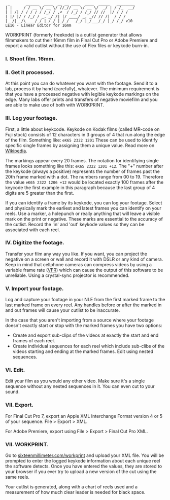 	 _       ______  ____  __ __ ____  ____  _____   ________
	| |     / / __ \/ __ \/ //_// __ \/ __ \/  _/ | / /_  __/
	| | /| / / / / / /_/ / ,<  / /_/ / /_/ // //  |/ / / /   
	| |/ |/ / /_/ / _, _/ /| |/ ____/ _, _// // /|  / / /    
	|__/|__/\____/_/ |_/_/ |_/_/   /_/ |_/___/_/ |_/ /_/ v10    
	LE16 - Linear Editor for 16mm                                                       

WORKPRINT (formerly freekode) is a cutlist generator that allows
filmmakers to cut their 16mm film in Final Cut Pro or Adobe Premiere and export a
valid cutlist without the use of Flex files or keykode burn-in.

### I. Shoot film. 16mm.

### II. Get it processed.

At this point you can do whatever you want with the footage. Send it to a lab, process it by hand (carefully), whatever. The minimum requirement is that you have a processed negative with legible keykode markings on the edge. Many labs offer prints and transfers of negative moviefilm and you are able to make use of both with WORKPRINT.

### III. Log your footage.

First, a little about keykcode. Keykode on Kodak films (called MR-code on Fuji stock) consists of 12 characters in 3 groups of 4 that run along the edge of the film. Something like: `eK65 2322 1201` These can be used to identify specific single frames by assigning them a unique value. Read more on [Wikipedia](http://en.wikipedia.org/wiki/Keykode).

The markings appear every 20 frames. The notation for identifying single frames looks something like this: `eK65 2322 1201 +12`. The "+" number after the keykode (always a positive) represents the number of frames past the 20th frame marked with a dot. The numbers range from 00 to 19. Therefore the value `eK65 2322 1206 +12` would be located exactly 100 frames after the keycode the first example in this paragraph because the last group of 4 digits are 5 greater than the first.

If you can identify a frame by its keykode, you can log your footage. Select and physically mark the earliest and latest frames you can identify on your reels. Use a marker, a holepunch or really anything that will leave a visible mark on the print or negative. These marks are essential to the accuracy of the cutlist. Record the 'in' and 'out' keykode values so they can be associated with each reel.

### IV. Digitize the footage. 

Transfer your film any way you like. If you want, you can project the negative on a screen or wall and record it with DSLR or any kind of camera. Keep in mind that cellphone cameras can compress videos by using a variable frame rate ([VFR](https://en.wikipedia.org/wiki/Variable_frame_rate)) which can cause the output of this software to be unreliable. Using a crystal-sync projector is recommended.

### V. Import your footage.

Log and capture your footage in your NLE from the first marked frame to the last marked frame on every reel. Any handles before or after the marked in and out frames will cause your cutlist to be inaccurate.

In the case that you aren't importing from a source where your footage doesn't exactly start or stop with the marked frames you have two options:

* Create and export sub-clips of the videos at exactly the start and end frames of each reel.
* Create individual sequences for each reel which include sub-clibs of the videos starting and ending at the marked frames. Edit using nested sequences.

### VI. Edit.

Edit your film as you would any other video. Make sure it's a single sequence without any nested sequences in it. You can even cut to your sound.

### VII. Export.
	
For Final Cut Pro 7, export an Apple XML Interchange Format version 4 or 5 of your sequence. File > Export > XML. 

For Adobe Premiere, export using File > Export > Final Cut Pro XML.

### VII. WORKPRINT.

Go to [sixteenmillimeter.com/workprint](http://sixteenmillimeter.com/workprint) and upload your XML file. You will be prompted to enter the logged keykode information about each unique reel the software detects. Once you have entered the values, they are stored to your browser if you ever try to upload a new version of the cut using the same reels.

Your cutlist is generated, along with a chart of reels used and a measurement of how much clear leader is needed for black space. 
